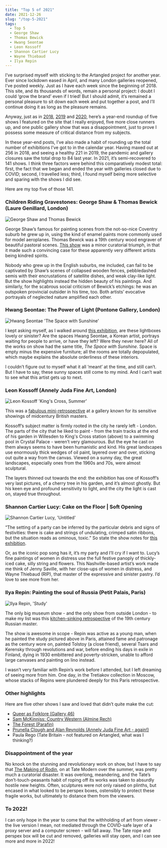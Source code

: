 ```yaml
---
title: "Top 5 of 2021"
date: 2021-12-26
slug: "/top-5-2021"
tags:
  - Top 5
  - George Shaw
  - Thomas Bewick
  - Hwang Seontae
  - Leon Kossoff
  - Shannon Cartier Lucy
  - Wayne Thiebaud
  - Ilya Repin
---
```


I’ve surprised myself with sticking to the Artangled project for another year. Ever since lockdown eased in April, and many London galleries reopened, I’ve posted weekly. Just as I have each week since the beginning of 2018. This site, and its thousands of words, remain a personal project: I doubt I could ‘grow the brand’ even if I tried! But I should admit, it’s remained a personal pleasure to sit down each week and put together a post, and I’ll continue doing it as long as the pleasure remains.

Anyway, just as in [2018](/top-5-2018/), [2019](/top-5-2019/) and [2020](/top-5-2020), here’s a year-end roundup of five shows I featured on the site that I really enjoyed, five more close runners up, and one public gallery show that was a disappointment, just to prove I possess some measure of critical distance from my subjects.

In these year-end posts, I’ve also made a habit of rounding up the total number of exhibitions I’ve got to in the calendar year. Having maxed out at 256 in 2018, and seeing a healthy 221 in 2019, the pandemic and gallery closures saw the total drop to 84 last year. In 2021, it’s semi-recovered to 141 shows. I think three factors were behind this comparatively modest total: first, the fact that we began and ended the year with galleries closed due to COVID; second, I travelled less; third, I found myself being more selective and sparing with the shows I did see.

Here are my top five of those 141.

### Children Riding Gravestones: George Shaw & Thomas Bewick (Laure Genillard, London)

![George Shaw and Thomas Bewick](/bewick-shaw-genillard-1.jpeg)

George Shaw’s famous for painting scenes from the not-so-nice Coventry suburb he grew up in, using the kind of enamel paints more commonly used for model aeroplanes. Thomas Bewick was a 19th century wood engraver of beautiful pastoral scenes. [This show](/bewick-shaw-genillard) was a minor curatorial triumph, in that it made such a convincing case for these apparently very different artists being kindred spirits.

Nobody who grew up in the English suburbs, me included, can fail to be captivated by Shaw’s scenes of collapsed wooden fences, pebbledashed semis with their encrustations of satellite dishes, and weak clay-like light. But the show highlights instead the hidden beauty of his paintings. And similarly, for the scabrous social criticism of Bewick’s etchings: he was an outspoken provincial outsider in his time, too. Both artists’ evocative portrayals of neglected nature amplified each other.

### Hwang Seontae: The Power of Light (Pontone Gallery, London)

![Hwang Seontae 'The Space with Sunshine'](/hwang-pontone-1.jpeg)

I kept asking myself, as I walked around [this exhibition](/hwang-pontone), are these lightboxes lovely or sinister? Are the spaces Hwang Seontae, a Korean artist, portrays waiting for people to arrive, or have they left? Were they never here? All of the works on show had the same title, *The Space with Sunshine*. Space is empty minus the expensive furniture; all the rooms are totally depopulated, which maybe explains the absolute orderliness of these interiors.

I couldn’t figure out to myself what it all ‘meant’ at the time, and still can’t. But I have to say, these sunny spaces still come to my mind. And I can’t wait to see what this artist gets up to next.

### Leon Kossoff (Annely Juda Fine Art, London)

![Leon Kossoff 'King's Cross, Summer'](/kossoff-annely-juda-2.jpeg)

This was a [fabulous mini-retrospective](/kossoff-annely-juda) at a gallery known for its sensitive showings of midcentury British masters.

Kossoff’s subject matter is firmly rooted in the city he rarely left - London. The parts of the city that he liked to paint - from the train tracks at the end of his garden in Willesden to King's Cross station (above) to a swimming pool in Crystal Palace - weren’t very glamourous. But the eye he cast on them always seems to have been humanistic and kind.  His great landscapes use enormously thick wedges of oil paint, layered over and over, sticking out quite a way from the canvas. Viewed on a sunny day, the great landscapes, especially ones from the 1960s and 70s, were almost sculptural.

The layers thinned out towards the end: the exhibition has one of Kossoff’s very last pictures, of a cherry tree in his garden, and it’s almost ghostly. But his keen eye and profound sensitivity to light, and the city the light is cast on, stayed true throughout.

### Shannon Cartier Lucy: Cake on the Floor | Soft Opening

![Shannon Cartier Lucy, 'Untitled'](/lucy-soft-1.jpeg)

“The setting of a party can be inferred by the particular debris and signs of festivities: there is cake and strings of undulating, crimped satin ribbons, but the situation reads as ominous, toxic.” So state the show notes for [this exhibition](/lucy-soft).

Or, as the iconic pop song has it, it’s my party and I’ll cry if I want to. Lucy’s fine paintings of women in distress use the full festive panoply of thickly-iced cake, silly string and flowers. This Nashville-based artist’s work made me think of Jenny Saville, with her close-ups of women in distress, and Wayne Thiebaud (RIP), that master of the expressive and sinister pastry. I’d love to see more from her.

### Ilya Repin: Painting the soul of Russia (Petit Palais, Paris)

![Ilya Repin, 'Study'](/repin-petit-palais-1.jpeg)

The only big museum show - and the only show from outside London - to make my list was this [kitchen-sinking retrospective](/repin-petit-palais) of the 19th century Russian master.

The show is awesome in scope - Repin was active as a young man, when he painted the study pictured above in Paris, attained fame and patronage as the century wore on, painted Tolstoy (a close friend), several Tsars and Kerensky through revolutions and war, before ending his days in exile in Finland, dying in 1930 embittered and poverty-stricken, unable to afford large canvases and painting on lino instead.

I wasn’t very familiar with Repin’s work before I attended, but I left dreaming of seeing more from him. One day, in the Tretiakov collection in Moscow, whose stacks of Repins were plundered deeply for this Paris retrospective.

### Other highlights

Here are five other shows I saw and loved that didn’t quite make the cut:
*  [Queer as Folklore (Gallery 46)](/queer-46)
*  [Sam McKinniss: Country Western (Almine Rech)](/mckinniss-rech)
*  [The Forest (Parafin)](/forest-parafin)
*  [Prunella Clough and Alan Reynolds (Annely Juda Fine Art - again!)](/clough-annely)
* Paula Rego (Tate Britain - not featured on Artangled, what was I thinking?)

### Disappointment of the year

No knock on the stunning and revolutionary work on show, but I have to say that [The Making of Rodin](https://www.tate.org.uk/whats-on/tate-modern/exhibition/ey-exhibition-rodin), on at Tate Modern over the summer, was pretty much a curatorial disaster. It was overlong, meandering, and the Tate’s don’t-touch-peasants habit of roping off its works was taken to absurdly hostile new heights. Often, sculptures were not only raised on plinths, but encased in what looked to be perspex boxes, ostensibly to protect these fragile works, but ultimately to distance them from the viewers.

### To 2022!

I can only hope in the year to come that the withholding of art from viewer - the live version I mean, not mediated through the COVID-safe layer of a proxy server and a computer screen - will fall away. The Tate rope and perspex box will be cut and removed, galleries will stay open, and I can see more and more in 2022!
